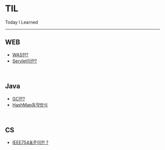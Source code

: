 # TIL
Today I Learned 

---
## WEB
- [WAS란?](Web/WAS란.md)
- [Servlet이란?](Web/Servlet이란.md)

<br>

## Java
- [GC란?](Java/GC란.md)
- [HashMap동작방식](/Java/HashMap의%20동작방식.md)

<br>

## CS
- [IEEE754표준이란 ?](CS/IEEE754표준이란.md)


